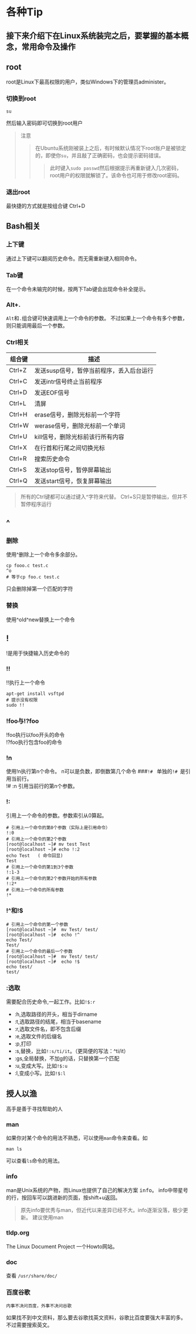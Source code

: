 各种Tip
=======
接下来介绍下在Linux系统装完之后，要掌握的基本概念，常用命令及操作
---------
## root
root是Linux下最高权限的用户，类似Windows下的管理员administer。
### 切换到root

    su
然后输入密码即可切换到root用户
>注意
>>在Ubuntu系统刚被装上之后，有时候默认情况下root账户是被锁定的，即使你`su`，并且敲了正确密码，也会提示密码错误。
>>>此时键入`sudo passwd`然后根据提示再重新键入几次密码，root用户的权限就解锁了。该命令也可用于修改root密码。

### 退出root
最快捷的方式就是按组合键 Ctrl+D

## Bash相关
### 上下键
通过上下键可以翻阅历史命令。而无需重新键入相同命令。
### Tab键
在一个命令未输完的时候，按两下Tab键会出现命令补全提示。
### Alt+.
`Alt`和`.`组合键可快速调用上一个命令的参数。
不过如果上一个命令有多个参数，则只能调用最后一个参数。
### Ctrl相关
|组合键|描述|
|------|-----
|Ctrl+Z|发送susp信号，暂停当前程序，丢入后台运行
|Ctrl+C|发送intr信号终止当前程序
|Ctrl+D|发送EOF信号
|Ctrl+L|清屏
|Ctrl+H|erase信号，删除光标前一个字符
|Ctrl+W|werase信号，删除光标前一个单词
|Ctrl+U|kill信号，删除光标前该行所有内容
|Ctrl+X|在行首和行尾之间切换光标
|Ctrl+R|搜索历史命令
|Ctrl+S|发送stop信号，暂停屏幕输出
|Ctrl+Q|发送start信号，恢复屏幕输出
>所有的Ctrl键都可以通过键入^字符来代替。
>Ctrl+S只是暂停输出，但并不暂停程序运行

## ^
### 删除
使用^删除上一个命令多余部分。
```shell
cp fooo.c test.c
^o
# 等于cp foo.c test.c
```
只会删除掉第一个匹配的字符
### 替换
使用^old^new替换上一个命令
## !
!是用于快捷输入历史命令的
### !!
!!执行上一个命令  
```shell
apt-get install vsftpd
# 提示没有权限
sudo !!
```
### !foo与!?foo
!foo执行以foo开头的命令  
!?foo执行包含foo的命令
### !n
使用!n执行第n个命令。
n可以是负数，即倒数第几个命令
###`!# `
单独的`!# `是引用当前行。  
!# :n 引用当前行的第n个参数。
### !:
引用上一个命令的参数。参数索引从0算起。
```shell
# 引用上一个命令的第0个参数（实际上是引用命令）
!:0
# 引用上一个命令的第2个参数
[root@localhost ~]# mv test Test
[root@localhost ~]# echo !:2
echo Test   ( 命令回显)
Test
# 引用上一个命令的第1到3个参数
!:1-3
# 引用上一个命令的第2个参数开始的所有参数
!:2*
# 引用上一个命令的所有参数
!*
```
### !^和!$
```shell
# 引用上一个命令的第一个参数
[root@localhost ~]#  mv Test/ test/
[root@localhost ~]#  echo !^
echo Test/
Test/
# 引用上一个命令的最后一个参数
[root@localhost ~]#  mv Test/ test/
[root@localhost ~]#  echo !$
echo test/
test/
```
### :选取
需要配合历史命令,一起工作。比如`!$:r`
* :h,选取路径的开头，相当于dirname  
* :t,选取路径的结尾，相当于basename  
* :r,选取文件名，即不包含后缀  
* :e,选取文件的后缀名  
* :p,打印  
* :s,替换，比如`!:s/ti/it`。（更简便的写法：^ti/it）  
* :gs,全局替换，不加g的话，只替换第一个匹配  
* :u,变成大写。比如`!$:u`  
* :l,变成小写。比如`!$:l`  


## 授人以渔
高手是善于寻找帮助的人
### man
如果你对某个命令的用法不熟悉，可以使用`man`命令来查看。如

    man ls
可以查看`ls`命令的用法。
### info
man是Unix系统的产物，而Linux也提供了自己的解决方案 <kbd>info</kbd>。
info中带星号的行，按回车可以跳进新的页面，按shift+u返回。
>原先info要优秀与man，但近代以来差异已经不大。info逐渐没落，极少更新。
建议使用man

### tldp.org
The Linux Document Project
一个Howto网站。
### doc 
查看 `/usr/share/doc/`
### 百度谷歌
    内事不决问百度，外事不决问谷歌
如果找不到中文资料，那么要去谷歌找英文资料，谷歌比百度要强大丰富的多。
不过需要搜索英文。


